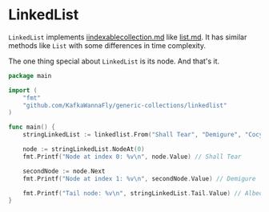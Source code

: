 # LinkedList

`LinkedList` implements [iindexablecollection.md](iindexablecollection.md "mention") like [list.md](list.md "mention"). It has similar methods like `List` with some differences in time complexity.&#x20;

The one thing special about `LinkedList` is its node. And that's it.

```go
package main

import (
	"fmt"
	"github.com/KafkaWannaFly/generic-collections/linkedlist"
)

func main() {
	stringLinkedList := linkedlist.From("Shall Tear", "Demigure", "Cocytus", "Aura", "Mare", "Aureole", "Pandora's Actor", "Albedo")

	node := stringLinkedList.NodeAt(0)
	fmt.Printf("Node at index 0: %v\n", node.Value) // Shall Tear

	secondNode := node.Next
	fmt.Printf("Node at index 1: %v\n", secondNode.Value) // Demigure

	fmt.Printf("Tail node: %v\n", stringLinkedList.Tail.Value) // Albedo
}

```
